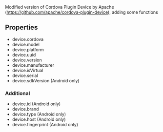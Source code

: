 Modified version of Cordova Plugin Device by Apache (https://github.com/apache/cordova-plugin-device), adding some functions

## Properties

- device.cordova
- device.model
- device.platform
- device.uuid
- device.version
- device.manufacturer
- device.isVirtual
- device.serial
- device.sdkVersion (Android only)

### Additional 
- device.id (Android only)
- device.brand
- device.type (Android only)
- device.host (Android only)
- device.fingerprint (Android only)
